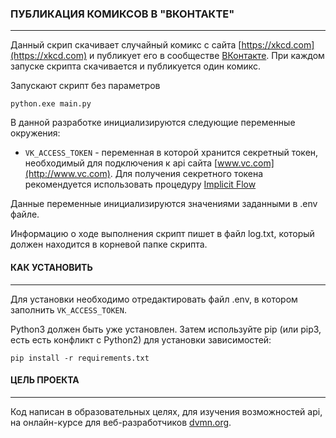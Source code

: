 ### ПУБЛИКАЦИЯ КОМИКСОВ В "ВКОНТАКТЕ"
---

Данный скрип скачивает случайный комикс с сайта [https://xkcd.com](https://xkcd.com) и публикует его в сообществе [ВКонтакте](https://vk.com). При каждом запуске скрипта скачивается и публикуется один комикс.

Запускают скрипт без параметров
```
python.exe main.py
```	
В данной разработке инициализируются следующие переменные окружения:
- `VK_ACCESS_TOKEN` - переменная в которой хранится секретный токен, необходимый для подключения к api сайта [www.vc.com](http://www.vc.com). Для получения секретного токена рекомендуется использовать процедуру  [Implicit Flow](https://vk.com/dev/implicit_flow_user)

Данные переменные инициализируются значениями заданными в .env файле.

Информацию о ходе выполнения скрипт пишет в файл log.txt, который должен находится в корневой папке скрипта.

#### КАК УСТАНОВИТЬ
---

Для установки необходимо отредактировать файл .env, в котором заполнить `VK_ACCESS_TOKEN`.

Python3 должен быть уже установлен. Затем используйте pip (или pip3, есть есть конфликт с Python2) для установки зависимостей:

```
pip install -r requirements.txt
```

#### ЦЕЛЬ ПРОЕКТА
---

Код написан в образовательных целях, для изучения возможностей api, на онлайн-курсе для веб-разработчиков [dvmn.org](https://dvmn.org).